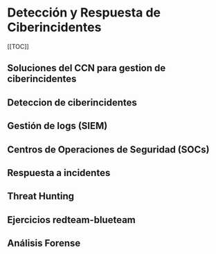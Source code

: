 # Detección y Respuesta de Ciberincidentes

[[TOC]]

## Soluciones del CCN para gestion de ciberincidentes

## Deteccion de ciberincidentes

## Gestión de logs (SIEM)

## Centros de Operaciones de Seguridad (SOCs)

## Respuesta a incidentes

## Threat Hunting

## Ejercicios redteam-blueteam

## Análisis Forense



